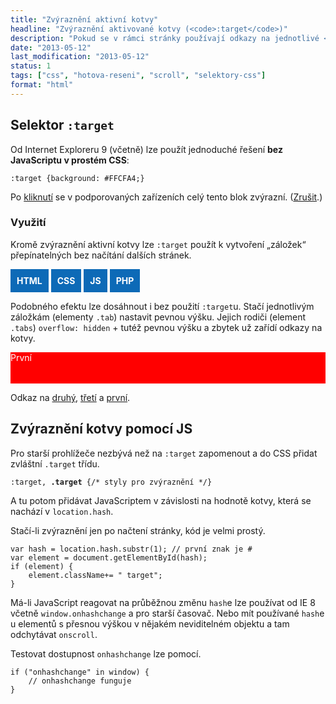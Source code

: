 ```yaml
---
title: "Zvýraznění aktivní kotvy"
headline: "Zvýraznění aktivované kotvy (<code>:target</code>)"
description: "Pokud se v rámci stránky používají odkazy na jednotlivé <code>#části</code>, může být vhodné zvýrazněním ukázat, kam odkaz mířil."
date: "2013-05-12"
last_modification: "2013-05-12"
status: 1
tags: ["css", "hotova-reseni", "scroll", "selektory-css"]
format: "html"
---
```


<!-- reset -->
<style>.content menu a {color: #fff}</style>
<div id="target">
<h2>Selektor <code>:target</code></h2>
<p>Od Internet Exploreru 9 (včetně) lze použít jednoduché řešení <b>bez JavaScriptu v prostém CSS</b>:</p>
<pre><code>:target {background: #FFCFA4;}</code></pre>
<p>Po <a href='#target'>kliknutí</a> se v podporovaných zařízeních celý tento blok zvýrazní. (<a href='#nic'>Zrušit</a>.)</p>
</div>

<h3 id=vyuziti>Využití</h3>
<p>Kromě zvýraznění aktivní kotvy lze <code>:target</code> použít k vytvoření „záložek“ přepínatelných bez načítání dalších stránek.</p>

<div class="live">
<!-- CSS ukázky -->
<style>
menu {margin: 0; padding: 0}
menu li {display: inline}
menu a {display: inline-block; background: #0D6AB7; padding: 10px; color: #fff; text-decoration: none; font-weight: bold; font-variant: small-caps;}
.tab {background: #efefef; border: 1px solid #ccc; padding: .3em; display: none;}
.tabs .default {display: block;}
.tab:target {display: block;}
</style>

<!-- HTML kód ukázky -->
<menu>
    <li><a href='#html'>HTML</a>
    <li><a href='#css'>CSS</a>
    <li><a href='#js'>JS</a>
    <li><a href='#php'>PHP</a>
</menu>      

<div class='tabs'>
	<div class='tab' id='html'>
		<p>HTML je značkovací jazyk.
	</div>
	<div class='tab' id='css'>
		<p>CSS není značkovací jazyk.
	</div>
	<div class='tab' id='js'>
		<p>JavaScript je klientský skriptovací jazyk.
	</div>
	<div class='tab' id='php'>
		<p>PHP je serverový skriptovací jazyk.
	</div>
</div>
<!-- / konec ukázky -->
</div>

<p>Podobného efektu lze dosáhnout i bez použití <code>:target</code>u. Stačí jednotlivým záložkám (elementy <code>.tab</code>) nastavit pevnou výšku. Jejich rodiči (element <code>.tabs</code>) <code>overflow: hidden</code> + tutéž pevnou výšku a zbytek už zařídí odkazy na kotvy.

<div class=live>
<!-- HTML kód ukázky -->
<style>
.obal {height: 50px; overflow: hidden}
.obal div {height: 50px; color: #fff}
#i {background: red}
#ii {background: blue}
#iii {background: green}  
</style>
<div class=obal>
    <div id=i>První</div>
    <div id=ii>Druhý</div>
    <div id=iii>Třetí</div>
</div>  

<p>Odkaz na <a href="#ii">druhý</a>, <a href="#iii">třetí</a> a <a href="#i">první</a>.</p>
<!-- / konec ukázky -->
</div>

<h2 id="js-zvyrazneni">Zvýraznění kotvy pomocí JS</h2>
Pro starší prohlížeče nezbývá než na <code>:target</code> zapomenout a do CSS přidat zvláštní <code>.target</code> třídu. <pre><code>:target, <b>.target</b> {/* styly pro zvýraznění */}</code></pre>
A tu potom přidávat JavaScriptem v závislosti na hodnotě kotvy, která se nachází v <code>location.hash</code>.

<p>Stačí-li zvýraznění jen po načtení stránky, kód je velmi prostý.</p>
<pre><code>var hash = location.hash.substr(1); // první znak je #
var element = document.getElementById(hash);
if (element) {
	element.className+= " target";
}</code></pre>
<p>Má-li JavaScript reagovat na průběžnou změnu <code>hash</code>e lze používat od IE 8 včetně <code>window.onhashchange</code> a pro starší časovač. Nebo mít používané <code>hash</code>e u elementů s přesnou výškou v nějakém neviditelném objektu a tam odchytávat <code>onscroll</code>.<p>
<p>Testovat dostupnost <code>onhashchange</code> lze pomocí.</p>
<pre><code>if ("onhashchange" in window) {
	// onhashchange funguje
}</code></pre>
